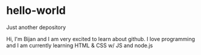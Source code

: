 # hello-world
Just another depository

Hi, I'm Bijan and I am very excited to learn about github. I love programming and I am currently learning HTML & CSS w/ JS and node.js
